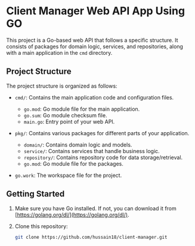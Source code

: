 # Client Manager Web API App Using GO

This project is a Go-based web API that follows a specific structure. It consists of packages for domain logic, services, and repositories, along with a main application in the `cmd` directory.

## Project Structure

The project structure is organized as follows:

- `cmd/`: Contains the main application code and configuration files.

  - `go.mod`: Go module file for the main application.
  - `go.sum`: Go module checksum file.
  - `main.go`: Entry point of your web API.

- `pkg/`: Contains various packages for different parts of your application.

  - `domain/`: Contains domain logic and models.
  - `service/`: Contains services that handle business logic.
  - `repository/`: Contains repository code for data storage/retrieval.
  - `go.mod`: Go module file for the packages.

- `go.work`: The workspace file for the project.

## Getting Started

1. Make sure you have Go installed. If not, you can download it from [https://golang.org/dl/](https://golang.org/dl/).

2. Clone this repository:

   ```sh
   git clone https://github.com/hussain18/client-manager.git
   ```
